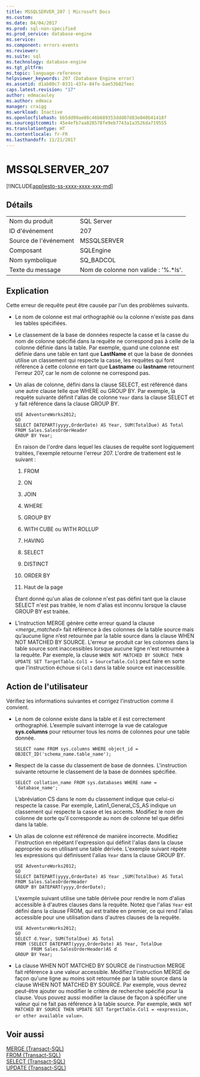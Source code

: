 ```yaml
---
title: MSSQLSERVER_207 | Microsoft Docs
ms.custom: 
ms.date: 04/04/2017
ms.prod: sql-non-specified
ms.prod_service: database-engine
ms.service: 
ms.component: errors-events
ms.reviewer: 
ms.suite: sql
ms.technology: database-engine
ms.tgt_pltfrm: 
ms.topic: language-reference
helpviewer_keywords: 207 (Database Engine error)
ms.assetid: d1ab00c7-0331-437a-84fe-bae53b82feec
caps.latest.revision: "17"
author: edmacauley
ms.author: edmaca
manager: craigg
ms.workload: Inactive
ms.openlocfilehash: bb5dd99ae08c46b689353ddd07d83e040b41418f
ms.sourcegitcommit: 45e4efb7aa828578fe9eb7743a1a3526da719555
ms.translationtype: HT
ms.contentlocale: fr-FR
ms.lasthandoff: 11/21/2017
---
```

# <a name="mssqlserver207"></a>MSSQLSERVER_207
[!INCLUDE[appliesto-ss-xxxx-xxxx-xxx-md](../../includes/appliesto-ss-xxxx-xxxx-xxx-md.md)]
  
## <a name="details"></a>Détails  
  
|||  
|-|-|  
|Nom du produit|SQL Server|  
|ID d'événement|207|  
|Source de l'événement|MSSQLSERVER|  
|Composant|SQLEngine|  
|Nom symbolique|SQ_BADCOL|  
|Texte du message|Nom de colonne non valide : '%.*ls'.|  
  
## <a name="explanation"></a>Explication  
Cette erreur de requête peut être causée par l'un des problèmes suivants.  
  
-   Le nom de colonne est mal orthographié ou la colonne n'existe pas dans les tables spécifiées.  
  
-   Le classement de la base de données respecte la casse et la casse du nom de colonne spécifié dans la requête ne correspond pas à celle de la colonne définie dans la table. Par exemple, quand une colonne est définie dans une table en tant que **LastName** et que la base de données utilise un classement qui respecte la casse, les requêtes qui font référence à cette colonne en tant que **Lastname** ou **lastname** retournent l’erreur 207, car le nom de colonne ne correspond pas.  
  
-   Un alias de colonne, défini dans la clause SELECT, est référencé dans une autre clause telle que WHERE ou GROUP BY. Par exemple, la requête suivante définit l'alias de colonne `Year` dans la clause SELECT et y fait référence dans la clause GROUP BY.  
  
    ```  
    USE AdventureWorks2012;  
    GO  
    SELECT DATEPART(yyyy,OrderDate) AS Year, SUM(TotalDue) AS Total  
    FROM Sales.SalesOrderHeader  
    GROUP BY Year;  
    ```  
  
    En raison de l'ordre dans lequel les clauses de requête sont logiquement traitées, l'exemple retourne l'erreur 207. L'ordre de traitement est le suivant :  
  
    1.  FROM  
  
    2.  ON  
  
    3.  JOIN  
  
    4.  WHERE  
  
    5.  GROUP BY  
  
    6.  WITH CUBE ou WITH ROLLUP  
  
    7.  HAVING  
  
    8.  SELECT  
  
    9. DISTINCT  
  
    10. ORDER BY  
  
    11. Haut de la page  
  
    Étant donné qu'un alias de colonne n'est pas défini tant que la clause SELECT n'est pas traitée, le nom d'alias est inconnu lorsque la clause GROUP BY est traitée.  
  
-   L’instruction MERGE génère cette erreur quand la clause *<merge_matched>* fait référence à des colonnes de la table source mais qu’aucune ligne n’est retournée par la table source dans la clause WHEN NOT MATCHED BY SOURCE. L'erreur se produit car les colonnes dans la table source sont inaccessibles lorsque aucune ligne n'est retournée à la requête. Par exemple, la clause `WHEN NOT MATCHED BY SOURCE THEN UPDATE SET TargetTable.Col1 = SourceTable.Col1` peut faire en sorte que l'instruction échoue si `Col1` dans la table source est inaccessible.  
  
## <a name="user-action"></a>Action de l'utilisateur  
Vérifiez les informations suivantes et corrigez l'instruction comme il convient.  
  
-   Le nom de colonne existe dans la table et il est correctement orthographié. L’exemple suivant interroge la vue de catalogue **sys.columns** pour retourner tous les noms de colonnes pour une table donnée.  
  
    ```  
    SELECT name FROM sys.columns WHERE object_id = OBJECT_ID('schema_name.table_name');  
    ```  
  
-   Respect de la casse du classement de base de données. L'instruction suivante retourne le classement de la base de données spécifiée.  
  
    ```  
    SELECT collation_name FROM sys.databases WHERE name = 'database_name';  
    ```  
  
    L’abréviation CS dans le nom du classement indique que celui-ci respecte la casse. Par exemple, Latin1_General_CS_AS indique un classement qui respecte la casse et les accents. Modifiez le nom de colonne de sorte qu'il corresponde au nom de colonne tel que défini dans la table.  
  
-   Un alias de colonne est référencé de manière incorrecte. Modifiez l'instruction en répétant l'expression qui définit l'alias dans la clause appropriée ou en utilisant une table dérivée. L'exemple suivant répète les expressions qui définissent l'alias `Year` dans la clause GROUP BY.  
  
    ```  
    USE AdventureWorks2012;  
    GO  
    SELECT DATEPART(yyyy,OrderDate) AS Year ,SUM(TotalDue) AS Total  
    FROM Sales.SalesOrderHeader  
    GROUP BY DATEPART(yyyy,OrderDate);  
    ```  
  
    L'exemple suivant utilise une table dérivée pour rendre le nom d'alias accessible à d'autres clauses dans la requête. Notez que l'alias `Year` est défini dans la clause FROM, qui est traitée en premier, ce qui rend l'alias accessible pour une utilisation dans d'autres clauses de la requête.  
  
    ```  
    USE AdventureWorks2012;  
    GO  
    SELECT d.Year, SUM(TotalDue) AS Total  
    FROM (SELECT DATEPART(yyyy,OrderDate) AS Year, TotalDue  
          FROM Sales.SalesOrderHeader)AS d  
    GROUP BY Year;  
    ```  
  
-   La clause WHEN NOT MATCHED BY SOURCE de l'instruction MERGE fait référence à une valeur accessible. Modifiez l'instruction MERGE de façon qu'une ligne au moins soit retournée par la table source dans la clause WHEN NOT MATCHED BY SOURCE. Par exemple, vous devrez peut-être ajouter ou modifier le critère de recherche spécifié pour la clause. Vous pouvez aussi modifier la clause de façon à spécifier une valeur qui ne fait pas référence à la table source. Par exemple, `WHEN NOT MATCHED BY SOURCE THEN UPDATE SET TargetTable.Col1 = <expression, or other available value>`.  
  
## <a name="see-also"></a>Voir aussi  
[MERGE &#40;Transact-SQL&#41;](~/t-sql/statements/merge-transact-sql.md)  
[FROM &#40;Transact-SQL&#41;](~/t-sql/queries/from-transact-sql.md)  
[SELECT &#40;Transact-SQL&#41;](~/t-sql/queries/select-transact-sql.md)  
[UPDATE &#40;Transact-SQL&#41;](~/t-sql/queries/update-transact-sql.md)  
  
